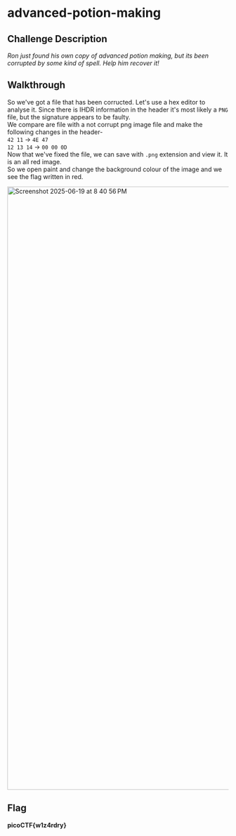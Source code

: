 # advanced-potion-making
## Challenge Description
_Ron just found his own copy of advanced potion making, but its been corrupted by some kind of spell. Help him recover it!_
## Walkthrough
So we've got a file that has been corructed. Let's use a hex editor to analyse it. Since there is IHDR information in the header it's most likely a `PNG` file, but the signature appears to be faulty.  
We compare are file with a not corrupt png image file and make the following changes in the header-  
`42 11` -> `4E 47`  
`12 13 14` -> `00 00 0D`  
Now that we've fixed the file, we can save with `.png` extension and view it. It is an all red image.  
So we open paint and change the background colour of the image and we see the flag written in red.  
  
<img width="1375" alt="Screenshot 2025-06-19 at 8 40 56 PM" src="https://github.com/user-attachments/assets/8f364854-879f-4884-a12d-2ffb68aa8a70" />  

## Flag
**picoCTF{w1z4rdry}**
